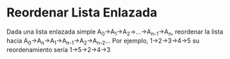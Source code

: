 # Reordenar Lista Enlazada
Dada una lista enlazada simple A<sub>0</sub>->A<sub>1</sub>->A<sub>2</sub>->...->A<sub>n-1</sub>->A<sub>n</sub>, 
reordenar la lista hacia A<sub>0</sub>->A<sub>n</sub>->A<sub>1</sub>->A<sub>n-1</sub>->A<sub>2</sub>->A<sub>n-2</sub>... 
Por ejemplo, 1->2->3->4->5 su reordenamiento sería 1->5->2->4->3
